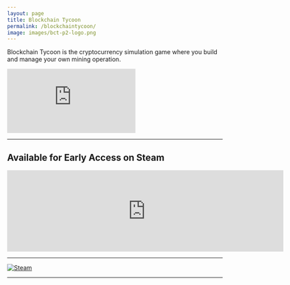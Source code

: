 ```yaml
---
layout: page
title: Blockchain Tycoon
permalink: /blockchaintycoon/
image: images/bct-p2-logo.png
---
```


Blockchain Tycoon is the cryptocurrency simulation game where you build and manage your own mining operation.

<iframe src="https://www.youtube.com/embed/NtvFvRO3dvk" frameborder="0" allowfullscreen></iframe>

***

## Available for Early Access on Steam

<iframe src="https://store.steampowered.com/widget/824450/" frameborder="0" width="646" height="190" align="center"></iframe>

*** 

[![Steam]({{site.baseurl}}/images/steam.png)](https://store.steampowered.com/app/824450/Blockchain_Tycoon/)

***
